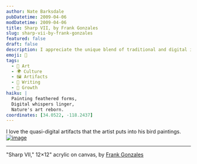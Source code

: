 ```yaml
---
author: Nate Barksdale
pubDatetime: 2009-04-06
modDatetime: 2009-04-06
title: Sharp VII, by Frank Gonzales
slug: sharp-vii-by-frank-gonzales
featured: false
draft: false
description: I appreciate the unique blend of traditional and digital influences in Frank Gonzales' bird artworks.
emoji: 🎨
tags:
  - 🎨 Art
  - 🌍 Culture
  - 🖼️ Artifacts
  - 📝 Writing
  - 🌱 Growth
haiku: |
  Painting feathered forms,  
  Digital whispers linger,  
  Nature's art reborn.
coordinates: [34.0522, -118.2437]
---
```


I love the quasi-digital artifacts that the artist puts into his bird paintings. [![image](http://culture-making.com/media/SharpVII12x12AcrylicOnCanvasGZ084.jpg)](http://www.frankgonzales.net/PAINTINGS.html)

---

"Sharp VII," 12×12" acrylic on canvas, by [Frank Gonzales](http://web.archive.org/web/20110727143322/http://www.frankgonzales.net:80/PAINTINGS.html)
